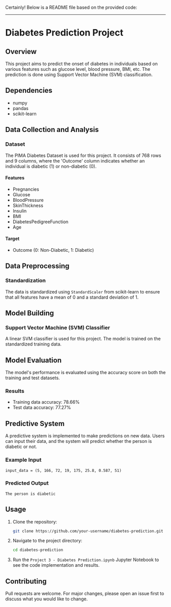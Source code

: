 Certainly! Below is a README file based on the provided code:

---

# Diabetes Prediction Project

## Overview
This project aims to predict the onset of diabetes in individuals based on various features such as glucose level, blood pressure, BMI, etc. The prediction is done using Support Vector Machine (SVM) classification.

## Dependencies
- numpy
- pandas
- scikit-learn

## Data Collection and Analysis
### Dataset
The PIMA Diabetes Dataset is used for this project. It consists of 768 rows and 9 columns, where the 'Outcome' column indicates whether an individual is diabetic (1) or non-diabetic (0).

#### Features
- Pregnancies
- Glucose
- BloodPressure
- SkinThickness
- Insulin
- BMI
- DiabetesPedigreeFunction
- Age

#### Target
- Outcome (0: Non-Diabetic, 1: Diabetic)

## Data Preprocessing
### Standardization
The data is standardized using `StandardScaler` from scikit-learn to ensure that all features have a mean of 0 and a standard deviation of 1.

## Model Building
### Support Vector Machine (SVM) Classifier
A linear SVM classifier is used for this project. The model is trained on the standardized training data.

## Model Evaluation
The model's performance is evaluated using the accuracy score on both the training and test datasets.

### Results
- Training data accuracy: 78.66%
- Test data accuracy: 77.27%

## Predictive System
A predictive system is implemented to make predictions on new data. Users can input their data, and the system will predict whether the person is diabetic or not.

### Example Input
```
input_data = (5, 166, 72, 19, 175, 25.8, 0.587, 51)
```

### Predicted Output
```
The person is diabetic
```

## Usage
1. Clone the repository:
    ```bash
    git clone https://github.com/your-username/diabetes-prediction.git
    ```
2. Navigate to the project directory:
    ```bash
    cd diabetes-prediction
    ```
3. Run the `Project 3 - Diabetes Prediction.ipynb` Jupyter Notebook to see the code implementation and results.

## Contributing
Pull requests are welcome. For major changes, please open an issue first to discuss what you would like to change.


